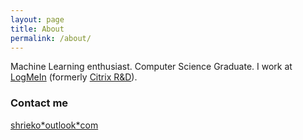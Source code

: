 ```yaml
---
layout: page
title: About
permalink: /about/
---
```


Machine Learning enthusiast. Computer Science Graduate. I work at [LogMeIn](https://www.logmeininc.com) (formerly [Citrix R&D](https://www.citrix.co.in/)).


### Contact me

[shrieko\*outlook\*com](mailto:shrieko\*outlook\*com)
